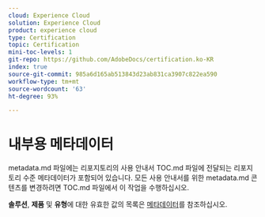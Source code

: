 ```yaml
---
cloud: Experience Cloud
solution: Experience Cloud
product: experience cloud
type: Certification
topic: Certification
mini-toc-levels: 1
git-repo: https://github.com/AdobeDocs/certification.ko-KR
index: true
source-git-commit: 985a6d165ab513843d23ab831ca3907c822ea590
workflow-type: tm+mt
source-wordcount: '63'
ht-degree: 93%

---
```



# 내부용 메타데이터

metadata.md 파일에는 리포지토리의 사용 안내서 TOC.md 파일에 전달되는 리포지토리 수준 메타데이터가 포함되어 있습니다. 모든 사용 안내서를 위한 metadata.md 콘텐츠를 변경하려면 TOC.md 파일에서 이 작업을 수행하십시오.

**솔루션**, **제품** 및 **유형**&#x200B;에 대한 유효한 값의 목록은 [메타데이터](https://experienceleague.adobe.com/docs/authoring-guide-exl/using/editing/user-guide-setup/metadata.html)를 참조하십시오.
